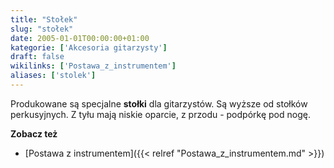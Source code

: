 ```yaml
---
title: "Stołek"
slug: "stołek"
date: 2005-01-01T00:00:00+01:00
kategorie: ['Akcesoria gitarzysty']
draft: false
wikilinks: ['Postawa_z_instrumentem']
aliases: ['stolek']
---
```

Produkowane są specjalne **stołki** dla gitarzystów. Są wyższe od
stołków perkusyjnych. Z tyłu mają niskie oparcie, z przodu - podpórkę
pod nogę.

**Zobacz też**

  - [Postawa z instrumentem]({{< relref "Postawa_z_instrumentem.md" >}})


